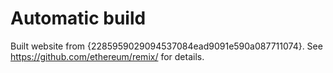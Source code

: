 # Automatic build
Built website from {2285959029094537084ead9091e590a087711074}. See https://github.com/ethereum/remix/ for details.
